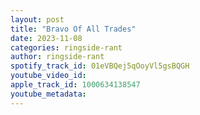 ```yaml
---
layout: post
title: "Bravo Of All Trades"
date: 2023-11-08
categories: ringside-rant
author: ringside-rant
spotify_track_id: 01eVBQej5qOoyVl5gsBQGH
youtube_video_id: 
apple_track_id: 1000634138547
youtube_metadata: 
---
```

